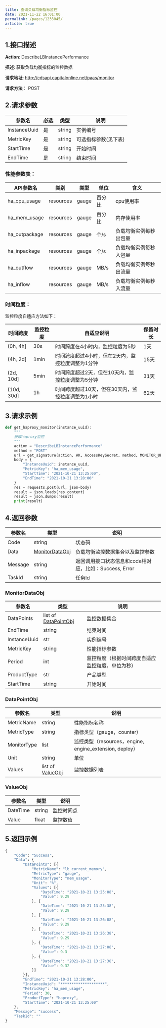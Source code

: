 ```yaml
---
title: 查询负载均衡指标监控  
date: 2021-11-22 16:01:00
permalink: /pages/1233045/
article: true
---
```


## 1.接口描述

**Action**: DescribeLBInstancePerformance

**描述**: 获取负载均衡指标的监控数据

**请求地址**: http://cdsapi.capitalonline.net/paas/monitor

**请求方法**： POST

## 2.请求参数

| 参数名       | 必选 | 类型   | 说明                 |
| ------------ | ---- | ------ | -------------------- |
| InstanceUuid | 是   | string | 实例编号             |
| MetricKey    | 是   | string | 可选指标参数(见下表) |
| StartTime    | 是   | string | 开始时间             |
| EndTime      | 是   | string | 结束时间             |

### 性能参数表：

| API参数名     | 类别      | 类型  | 单位   | 含义                   |
| ------------- | --------- | ----- | ------ | ---------------------- |
| ha_cpu_usage  | resources | gauge | 百分比 | cpu使用率              |
| ha_mem_usage  | resources | gauge | 百分比 | 内存使用率             |
| ha_outpackage | resources | gauge | 个/s   | 负载均衡实例每秒出包量 |
| ha_inpackage  | resources | gauge | 个/s   | 负载均衡实例每秒入包量 |
| ha_outflow    | resources | gauge | MB/s   | 负载均衡实例每秒出流量 |
| ha_inflow     | resources | gauge | MB/s   | 负载均衡实例每秒入流量 |

### 时间粒度：

监控粒度自适应方法如下：

| 时间跨度   | 监控粒度 | 自适应说明                                        | 保留时长 |
| ---------- | -------- | ------------------------------------------------- | -------- |
| (0h, 4h]   | 30s      | 时间跨度在4小时内，监控粒度为5秒                  | 1天      |
| (4h, 2d]   | 1min     | 时间跨度超过4小时，但在2天内，监控粒度调整为1分钟 | 15天     |
| (2d, 10d]  | 5min     | 时间跨度超过2天，但在10天内，监控粒度调整为5分钟  | 31天     |
| (10d, 30d] | 1h       | 时间跨度超过10天，但在30天内，监控粒度调整为1小时 | 62天     |

## 3.请求示例

```python
def get_haproxy_monitor(instance_uuid):
    """
    获取haproxy监控
    """
    action = "DescribeLBInstancePerformance"
    method = "POST"
    url = get_signature(action, AK, AccessKeySecret, method, MONITOR_URL)
    body = {
        "InstanceUuid": instance_uuid,
        "MetricKey": "ha_mem_usage",
        "StartTime": "2021-10-21 13:25:00",
        "EndTime": "2021-10-21 13:28:00"
    }
    res = requests.post(url, json=body)
    result = json.loads(res.content)
    result = json.dumps(result)
    print(result)
```

## 4.返回参数

| 参数名  | 类型                              | 说明                                                   |
| ------- | --------------------------------- | ------------------------------------------------------ |
| Code    | string                            | 状态码                                                 |
| Data    | [MonitorDataObj](#MonitorDataObj) | 负载均衡监控数据集合以及监控参数                       |
| Message | string                            | 返回调用接口状态信息和code相对应，比如：Success, Error |
| TaskId  | string                            | 任务Id                                                 |

### MonitorDataObj

| 参数名       | 类型                                  | 说明                                             |
| ------------ | ------------------------------------- | ------------------------------------------------ |
| DataPoints   | list of [DataPointObj](#DataPointObj) | 监控数据集合                                     |
| EndTime      | string                                | 结束时间                                         |
| InstanceUuid | str                                   | 实例编号                                         |
| MetricKey    | string                                | 性能指标参数                                     |
| Period       | int                                   | 监控粒度（根据时间跨度自适应监控粒度，单位为秒） |
| ProductType  | str                                   | 产品类型                                         |
| StartTime    | string                                | 开始时间                                         |

### DataPointObj

| 参数名      | 类型                          | 说明                                                    |
| ----------- | ----------------------------- | ------------------------------------------------------- |
| MetricName  | string                        | 性能指标名称                                            |
| MetricType  | string                        | 指标类型（gauge，counter）                              |
| MonitorType | list                          | 监控类型（resources，engine, engine_extension, deploy） |
| Unit        | string                        | 单位                                                    |
| Values      | list of [ValueObj](#ValueObj) | 监控数据列表                                            |

### ValueObj

| 参数名   | 类型   | 说明       |
| -------- | ------ | ---------- |
| DateTime | string | 监控时间点 |
| Value    | float  | 监控数值   |

## 5.返回示例

```python
{
    "Code": "Success",
    "Data": {
        "DataPoints": [{
            "MetricName": "lb_current_memory",
            "MetricType": "gauge",
            "MonitorType": "mem_usage",
            "Unit": "%",
            "Values": [{
                "DateTime": "2021-10-21 13:25:08",
                "Value": 9.29
            }, {
                "DateTime": "2021-10-21 13:25:38",
                "Value": 9.29
            }, {
                "DateTime": "2021-10-21 13:26:08",
                "Value": 9.29
            }, {
                "DateTime": "2021-10-21 13:26:38",
                "Value": 9.29
            }, {
                "DateTime": "2021-10-21 13:27:08",
                "Value": 9.3
            }, {
                "DateTime": "2021-10-21 13:27:38",
                "Value": 9.32
            }]
        }],
        "EndTime": "2021-10-21 13:28:00",
        "InstanceUuid": "********************",
        "MetricKey": "ha_mem_usage",
        "Period": 30,
        "ProductType": "haproxy",
        "StartTime": "2021-10-21 13:25:00"
    },
    "Message": "success",
    "TaskId": ""
}
```

